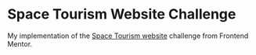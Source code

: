 # Space Tourism Website Challenge

My implementation of the [Space Tourism website](https://www.frontendmentor.io/challenges/space-tourism-multipage-website-gRWj1URZ3/hub/space-tourism-multipage-website-D5EPr7FQzb) challenge from Frontend Mentor.

